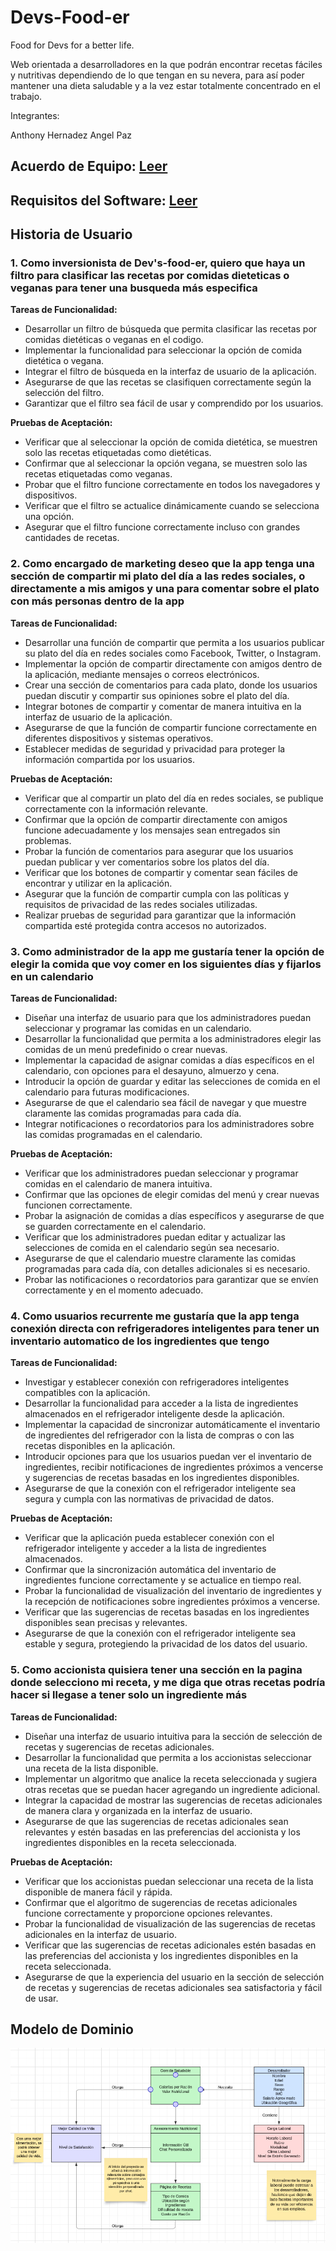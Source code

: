 # Devs-Food-er

Food for Devs for a better life.

Web orientada a desarrolladores en la que podrán encontrar recetas fáciles y nutritivas dependiendo de lo que tengan en su nevera, para así poder mantener una dieta saludable y a la vez estar totalmente concentrado en el trabajo.

Integrantes:

Anthony Hernadez
Angel Paz

## Acuerdo de Equipo: [Leer](./TeamAgreement.md)

## Requisitos del Software: [Leer](./requirements.md)

## Historia de Usuario

### 1. Como inversionista de Dev's-food-er, quiero que haya un filtro para clasificar las recetas por comidas dieteticas o veganas para tener una busqueda más especifica

**Tareas de Funcionalidad:**

* Desarrollar un filtro de búsqueda que permita clasificar las recetas por comidas dietéticas o veganas en el codigo.
* Implementar la funcionalidad para seleccionar la opción de comida dietética o vegana.
* Integrar el filtro de búsqueda en la interfaz de usuario de la aplicación.
* Asegurarse de que las recetas se clasifiquen correctamente según la selección del filtro.
* Garantizar que el filtro sea fácil de usar y comprendido por los usuarios.

**Pruebas de Aceptación:**

* Verificar que al seleccionar la opción de comida dietética, se muestren solo las recetas etiquetadas como dietéticas.
* Confirmar que al seleccionar la opción vegana, se muestren solo las recetas etiquetadas como veganas.
* Probar que el filtro funcione correctamente en todos los navegadores y dispositivos.
* Verificar que el filtro se actualice dinámicamente cuando se selecciona una opción.
* Asegurar que el filtro funcione correctamente incluso con grandes cantidades de recetas.

### 2. Como encargado de marketing deseo que la app tenga una sección de compartir mi plato del día a las redes sociales, o directamente a mis amigos y una para comentar sobre el plato con más personas dentro de la app

**Tareas de Funcionalidad:**

* Desarrollar una función de compartir que permita a los usuarios publicar su plato del día en redes sociales como Facebook, Twitter, o Instagram.
* Implementar la opción de compartir directamente con amigos dentro de la aplicación, mediante mensajes o correos electrónicos.
* Crear una sección de comentarios para cada plato, donde los usuarios puedan discutir y compartir sus opiniones sobre el plato del día.
* Integrar botones de compartir y comentar de manera intuitiva en la interfaz de usuario de la aplicación.
* Asegurarse de que la función de compartir funcione correctamente en diferentes dispositivos y sistemas operativos.
* Establecer medidas de seguridad y privacidad para proteger la información compartida por los usuarios.

**Pruebas de Aceptación:**

* Verificar que al compartir un plato del día en redes sociales, se publique correctamente con la información relevante.
* Confirmar que la opción de compartir directamente con amigos funcione adecuadamente y los mensajes sean entregados sin problemas.
* Probar la función de comentarios para asegurar que los usuarios puedan publicar y ver comentarios sobre los platos del día.
* Verificar que los botones de compartir y comentar sean fáciles de encontrar y utilizar en la aplicación.
* Asegurar que la función de compartir cumpla con las políticas y requisitos de privacidad de las redes sociales utilizadas.
* Realizar pruebas de seguridad para garantizar que la información compartida esté protegida contra accesos no autorizados.

### 3. Como administrador de la app me gustaría tener la opción de elegir la comida que voy comer en los siguientes días y fijarlos en un calendario

**Tareas de Funcionalidad:**

* Diseñar una interfaz de usuario para que los administradores puedan seleccionar y programar las comidas en un calendario.
* Desarrollar la funcionalidad que permita a los administradores elegir las comidas de un menú predefinido o crear nuevas.
* Implementar la capacidad de asignar comidas a días específicos en el calendario, con opciones para el desayuno, almuerzo y cena.
* Introducir la opción de guardar y editar las selecciones de comida en el calendario para futuras modificaciones.
* Asegurarse de que el calendario sea fácil de navegar y que muestre claramente las comidas programadas para cada día.
* Integrar notificaciones o recordatorios para los administradores sobre las comidas programadas en el calendario.

**Pruebas de Aceptación:**

* Verificar que los administradores puedan seleccionar y programar comidas en el calendario de manera intuitiva.
* Confirmar que las opciones de elegir comidas del menú y crear nuevas funcionen correctamente.
* Probar la asignación de comidas a días específicos y asegurarse de que se guarden correctamente en el calendario.
* Verificar que los administradores puedan editar y actualizar las selecciones de comida en el calendario según sea necesario.
* Asegurarse de que el calendario muestre claramente las comidas programadas para cada día, con detalles adicionales si es necesario.
* Probar las notificaciones o recordatorios para garantizar que se envíen correctamente y en el momento adecuado.

### 4. Como usuarios recurrente me gustaría que la app tenga conexión directa con refrigeradores inteligentes para tener un inventario automatico de los ingredientes que tengo

**Tareas de Funcionalidad:**

* Investigar y establecer conexión con refrigeradores inteligentes compatibles con la aplicación.
* Desarrollar la funcionalidad para acceder a la lista de ingredientes almacenados en el refrigerador inteligente desde la aplicación.
* Implementar la capacidad de sincronizar automáticamente el inventario de ingredientes del refrigerador con la lista de compras o con las recetas disponibles en la aplicación.
* Introducir opciones para que los usuarios puedan ver el inventario de ingredientes, recibir notificaciones de ingredientes próximos a vencerse y sugerencias de recetas basadas en los ingredientes disponibles.
* Asegurarse de que la conexión con el refrigerador inteligente sea segura y cumpla con las normativas de privacidad de datos.

**Pruebas de Aceptación:**

* Verificar que la aplicación pueda establecer conexión con el refrigerador inteligente y acceder a la lista de ingredientes almacenados.
* Confirmar que la sincronización automática del inventario de ingredientes funcione correctamente y se actualice en tiempo real.
* Probar la funcionalidad de visualización del inventario de ingredientes y la recepción de notificaciones sobre ingredientes próximos a vencerse.
* Verificar que las sugerencias de recetas basadas en los ingredientes disponibles sean precisas y relevantes.
* Asegurarse de que la conexión con el refrigerador inteligente sea estable y segura, protegiendo la privacidad de los datos del usuario.

### 5. Como accionista quisiera tener una sección en la pagina donde selecciono mi receta, y me diga que otras recetas podría hacer si llegase a tener solo un ingrediente más

**Tareas de Funcionalidad:**

* Diseñar una interfaz de usuario intuitiva para la sección de selección de recetas y sugerencias de recetas adicionales.
* Desarrollar la funcionalidad que permita a los accionistas seleccionar una receta de la lista disponible.
* Implementar un algoritmo que analice la receta seleccionada y sugiera otras recetas que se puedan hacer agregando un ingrediente adicional.
* Integrar la capacidad de mostrar las sugerencias de recetas adicionales de manera clara y organizada en la interfaz de usuario.
* Asegurarse de que las sugerencias de recetas adicionales sean relevantes y estén basadas en las preferencias del accionista y los ingredientes disponibles en la receta seleccionada.

**Pruebas de Aceptación:**

* Verificar que los accionistas puedan seleccionar una receta de la lista disponible de manera fácil y rápida.
* Confirmar que el algoritmo de sugerencias de recetas adicionales funcione correctamente y proporcione opciones relevantes.
* Probar la funcionalidad de visualización de las sugerencias de recetas adicionales en la interfaz de usuario.
* Verificar que las sugerencias de recetas adicionales estén basadas en las preferencias del accionista y los ingredientes disponibles en la receta seleccionada.
* Asegurarse de que la experiencia del usuario en la sección de selección de recetas y sugerencias de recetas adicionales sea satisfactoria y fácil de usar.

## Modelo de Dominio

![Modelado](./img/modelado.png)
